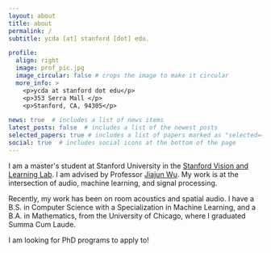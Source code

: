 ```yaml
---
layout: about
title: about
permalink: /
subtitle: ycda [at] stanford [dot] edu.

profile:
  align: right
  image: prof_pic.jpg
  image_circular: false # crops the image to make it circular
  more_info: >
    <p>ycda at stanford dot edu</p>
    <p>353 Serra Mall </p>
    <p>Stanford, CA, 94305</p>

news: true  # includes a list of news items
latest_posts: false  # includes a list of the newest posts
selected_papers: true # includes a list of papers marked as "selected={true}"
social: true  # includes social icons at the bottom of the page
---
```


I am a master's student at Stanford University in the [Stanford Vision and Learning Lab](https://svl.stanford.edu/). I am advised by Professor [Jiajun Wu](https://jiajunwu.com/). My work is at the intersection of audio, machine learning, and signal processing. 

Recently, my work has been on room acoustics and spatial audio. I have a B.S. in Computer Science with a Specialization in Machine Learning, and a B.A. in Mathematics, from the University of Chicago, where I graduated Summa Cum Laude.


 I am looking for PhD programs to apply to!

<!-- Put your address / P.O. box / other info right below your picture. You can also disable any of these elements by editing `profile` property of the YAML header of your `_pages/about.md`. Edit `_bibliography/papers.bib` and Jekyll will render your [publications page](/al-folio/publications/) automatically.

Link to your social media connections, too. This theme is set up to use [Font Awesome icons](http://fortawesome.github.io/Font-Awesome/) and [Academicons](https://jpswalsh.github.io/academicons/), like the ones below. Add your Facebook, Twitter, LinkedIn, Google Scholar, or just disable all of them. -->